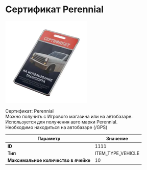 # Сертификат Perennial

![Item Image](../img/1111.webp?raw=true)

Сертификат: Perennial<br>Можно получить с Игрового магазина или на автобазаре.<br>Используется для получения авто марки Perennial.<br>Необходимо находиться на автобазаре (/GPS)


| Параметр | Значение |
|----------|----------|
| **ID** | 1111 |
| **Тип** | ITEM_TYPE_VEHICLE |
| **Максимальное количество в ячейке** | 10 |

